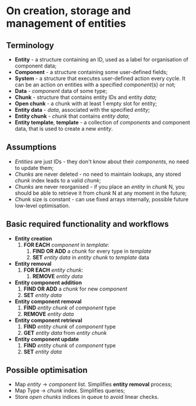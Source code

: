 # On creation, storage and management of entities

## Terminology
- **Entity** - a structure containing an ID, used as a label for organisation of component data;
- **Component** - a structure containing some user-defined fields;
- **System** - a structure that executes user-defined action every cycle. It can be an action on entities with a specified *component*(s) or not;
- **Data** - *component* data of some type;
- **Chunk** - structure that contains entity IDs and entity *data*;
- **Open chunk** - a chunk with at least 1 empty slot for entity;
- **Entity data** - *data*, associated with the specified *entity*;
- **Entity chunk** - *chunk* that contains *entity data*;
- **Entity template**, **template** - a collection of *components* and component data, that is used to create a new *entity*.

## Assumptions
- *Entities* are just IDs - they don't know about their *components*, no need to update them;
- *Chunks* are never deleted - no need to maintain lookups, any stored *chunk* index leads to a valid *chunk*;
- *Chunks* are never reorganised - if you place an *entity* in *chunk* N, you should be able to retrieve it from *chunk* N at any moment in the future;
- *Chunk* size is constant - can use fixed arrays internally, possible future low-level optimisation.

## Basic required functionality and workflows
- **Entity creation**
	1. **FOR EACH** *component* in *template*:
		1. **FIND OR ADD** a *chunk* for every type in *template*
		2. **SET** *entity data* in  *entity chunk* to *template* data		
- **Entity removal**
	1. **FOR EACH** *entity chunk*:
		1.  **REMOVE** *entity data*
- **Entity component addition**
	1. **FIND OR ADD** a *chunk* for new *component*
	2. **SET** *entity data*
- **Entity component removal**
	1. **FIND** *entity chunk* of *component* type
	2. **REMOVE** *entity data*
- **Entity component retrieval**
	1. **FIND** *entity chunk* of *component* type
	2. **GET** *entity data* from *entity chunk*
- **Entity component update**
	1. **FIND** *entity chunk* of *component* type
	2. **SET** *entity data*

## Possible optimisation
- Map *entity* -> *component* list. Simplifies **entity removal** process;
- Map Type -> *chunk* index. Simplifies queries;
- Store *open chunks* indices in queue to avoid linear checks.
